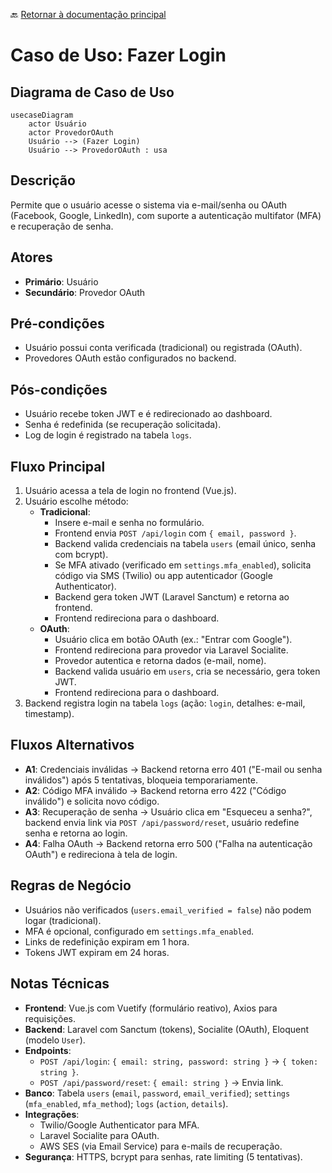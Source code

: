 🔙 [Retornar à documentação principal](../../README.md)

# Caso de Uso: Fazer Login

## Diagrama de Caso de Uso

```mermaid
usecaseDiagram
    actor Usuário
    actor ProvedorOAuth
    Usuário --> (Fazer Login)
    Usuário --> ProvedorOAuth : usa
```

## Descrição

Permite que o usuário acesse o sistema via e-mail/senha ou OAuth (Facebook, Google, LinkedIn), com suporte a autenticação multifator (MFA) e recuperação de senha.

## Atores

- **Primário**: Usuário
- **Secundário**: Provedor OAuth

## Pré-condições

- Usuário possui conta verificada (tradicional) ou registrada (OAuth).
- Provedores OAuth estão configurados no backend.

## Pós-condições

- Usuário recebe token JWT e é redirecionado ao dashboard.
- Senha é redefinida (se recuperação solicitada).
- Log de login é registrado na tabela `logs`.

## Fluxo Principal

1. Usuário acessa a tela de login no frontend (Vue.js).
2. Usuário escolhe método:
   - **Tradicional**:
     - Insere e-mail e senha no formulário.
     - Frontend envia `POST /api/login` com `{ email, password }`.
     - Backend valida credenciais na tabela `users` (email único, senha com bcrypt).
     - Se MFA ativado (verificado em `settings.mfa_enabled`), solicita código via SMS (Twilio) ou app autenticador (Google Authenticator).
     - Backend gera token JWT (Laravel Sanctum) e retorna ao frontend.
     - Frontend redireciona para o dashboard.
   - **OAuth**:
     - Usuário clica em botão OAuth (ex.: "Entrar com Google").
     - Frontend redireciona para provedor via Laravel Socialite.
     - Provedor autentica e retorna dados (e-mail, nome).
     - Backend valida usuário em `users`, cria se necessário, gera token JWT.
     - Frontend redireciona para o dashboard.
3. Backend registra login na tabela `logs` (ação: `login`, detalhes: e-mail, timestamp).

## Fluxos Alternativos

- **A1**: Credenciais inválidas → Backend retorna erro 401 ("E-mail ou senha inválidos") após 5 tentativas, bloqueia temporariamente.
- **A2**: Código MFA inválido → Backend retorna erro 422 ("Código inválido") e solicita novo código.
- **A3**: Recuperação de senha → Usuário clica em "Esqueceu a senha?", backend envia link via `POST /api/password/reset`, usuário redefine senha e retorna ao login.
- **A4**: Falha OAuth → Backend retorna erro 500 ("Falha na autenticação OAuth") e redireciona à tela de login.

## Regras de Negócio

- Usuários não verificados (`users.email_verified = false`) não podem logar (tradicional).
- MFA é opcional, configurado em `settings.mfa_enabled`.
- Links de redefinição expiram em 1 hora.
- Tokens JWT expiram em 24 horas.

## Notas Técnicas

- **Frontend**: Vue.js com Vuetify (formulário reativo), Axios para requisições.
- **Backend**: Laravel com Sanctum (tokens), Socialite (OAuth), Eloquent (modelo `User`).
- **Endpoints**:
  - `POST /api/login`: `{ email: string, password: string }` → `{ token: string }`.
  - `POST /api/password/reset`: `{ email: string }` → Envia link.
- **Banco**: Tabela `users` (`email`, `password`, `email_verified`); `settings` (`mfa_enabled`, `mfa_method`); `logs` (`action`, `details`).
- **Integrações**:
  - Twilio/Google Authenticator para MFA.
  - Laravel Socialite para OAuth.
  - AWS SES (via Email Service) para e-mails de recuperação.
- **Segurança**: HTTPS, bcrypt para senhas, rate limiting (5 tentativas).
